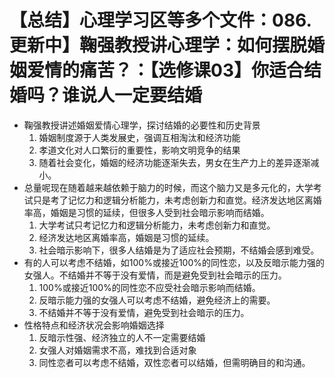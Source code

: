 # 【总结】心理学习区等多个文件：086.更新中】鞠强教授讲心理学：如何摆脱婚姻爱情的痛苦？：【选修课03】你适合结婚吗？谁说人一定要结婚

-   鞠强教授讲述婚姻爱情心理学，探讨结婚的必要性和历史背景
    1.  婚姻制度源于人类发展史，强调互相淘汰和经济功能
    2.  孝道文化对人口繁衍的重要性，影响文明竞争的结果
    3.  随着社会变化，婚姻的经济功能逐渐失去，男女在生产力上的差异逐渐减小。
-   总量呢现在随着越来越依赖于脑力的时候，而这个脑力又是多元化的，大学考试只是考了记忆力和逻辑分析能力，未考虑创新力和直觉。经济发达地区离婚率高，婚姻是习惯的延续，但很多人受到社会暗示影响而结婚。
    1.  大学考试只考记忆力和逻辑分析能力，未考虑创新力和直觉。
    2.  经济发达地区离婚率高，婚姻是习惯的延续。
    3.  社会暗示影响下，很多人结婚是为了适应社会预期，不结婚会感到难受。
-   有的人可以考虑不结婚，如100%或接近100%的同性恋，以及反暗示能力强的女强人。不结婚并不等于没有爱情，而是避免受到社会暗示的压力。
    1.  100%或接近100%的同性恋不应受社会暗示影响而结婚。
    2.  反暗示能力强的女强人可以考虑不结婚，避免经济上的需要。
    3.  不结婚并不等于没有爱情，避免受到社会暗示的压力。
-   性格特点和经济状况会影响婚姻选择
    1.  反暗示性强、经济独立的人不一定需要结婚
    2.  女强人对婚姻需求不高，难找到合适对象
    3.  同性恋者可以考虑不结婚，双性恋者可以结婚，但需明确目的和沟通。